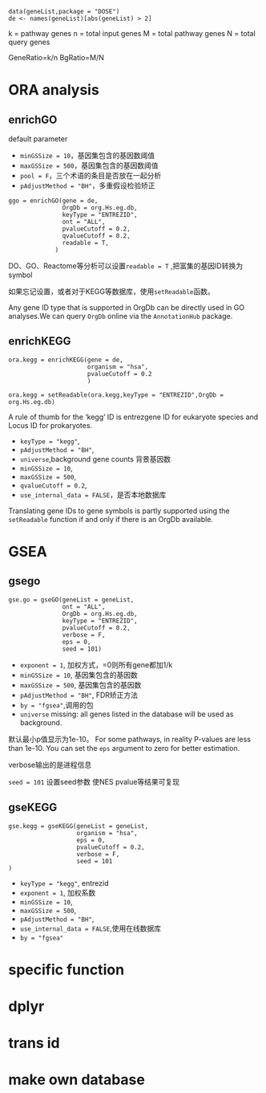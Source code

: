 
```{r}
data(geneList,package = "DOSE")
de <- names(geneList)[abs(geneList) > 2]
```

k = pathway genes
n = total input genes
M = total pathway genes
N = total query genes

GeneRatio=k/n
BgRatio=M/N

# ORA analysis

## enrichGO

default parameter

- `minGSSize = 10`，基因集包含的基因数阈值
- `maxGSSize = 500`，基因集包含的基因数阈值
- `pool = F`，三个术语的条目是否放在一起分析
- `pAdjustMethod = "BH"`，多重假设检验矫正

```{r}
ggo = enrichGO(gene = de,
               OrgDb = org.Hs.eg.db,
               keyType = "ENTREZID",
               ont = "ALL",
               pvalueCutoff = 0.2,
               qvalueCutoff = 0.2,
               readable = T,
             )
```

DO、GO、Reactome等分析可以设置`readable = T` ,把富集的基因ID转换为symbol

如果忘记设置，或者对于KEGG等数据库，使用`setReadable`函数。

Any gene ID type that is supported in OrgDb can be directly used in GO analyses.We can query `OrgDb` online via the `AnnotationHub` package. 

## enrichKEGG

```{r}
ora.kegg = enrichKEGG(gene = de,
                      organism = "hsa",
                      pvalueCutoff = 0.2
                      )

ora.kegg = setReadable(ora.kegg,keyType = "ENTREZID",OrgDb = org.Hs.eg.db)
```

A rule of thumb for the ‘kegg’ ID is entrezgene ID for eukaryote species and Locus ID for prokaryotes.

-  `keyType = "kegg"`,
-  `pAdjustMethod = "BH"`,
-  `universe`,background gene counts 背景基因数
-  `minGSSize = 10`,
-  `maxGSSize = 500`,
-  `qvalueCutoff = 0.2`,
-  `use_internal_data = FALSE`，是否本地数据库

Translating gene IDs to gene symbols is partly supported using the `setReadable` function if and only if there is an OrgDb available. 


# GSEA

## gsego

```{r}
gse.go = gseGO(geneList = geneList,
               ont = "ALL",
               OrgDb = org.Hs.eg.db,
               keyType = "ENTREZID",
               pvalueCutoff = 0.2,
               verbose = F,
               eps = 0,
               seed = 101)
```

- `exponent = 1`,  加权方式，=0则所有gene都加1/k
- `minGSSize = 10`, 基因集包含的基因数
- `maxGSSize = 500`, 基因集包含的基因数
- `pAdjustMethod = "BH"`, FDR矫正方法
- `by = "fgsea"`,调用的包
- `universe`	missing: all genes listed in the database will be used as background.

默认最小p值显示为1e-10。 For some pathways, in reality P-values are less than 1e-10. You can set the `eps` argument to zero for better estimation.

verbose输出的是进程信息

`seed = 101` 设置seed参数 使NES pvalue等结果可复现

## gseKEGG

```{r}
gse.kegg = gseKEGG(geneList = geneList,
                   organism = "hsa",
                   eps = 0,
                   pvalueCutoff = 0.2,
                   verbose = F,
                   seed = 101
)
```

-  `keyType = "kegg"`, entrezid
-  `exponent = 1`, 加权系数
-  `minGSSize = 10`,
-  `maxGSSize = 500`,
-  `pAdjustMethod = "BH"`,
-  `use_internal_data = FALSE`,使用在线数据库
-  `by = "fgsea"`



# specific function



# dplyr


# trans id


# make own database
















